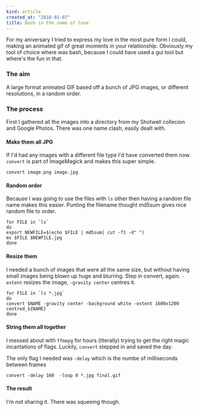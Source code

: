 ```yaml
---
kind: article
created_at: "2018-01-07"
title: Bash in the name of love
---
```


For my aniversary I tried to express my love in the most pure form I could, making an animated gif of great moments in your relationship.  Obviously my tool of choice where was bash, because I could have used a gui tool but where's the fun in that.

### The aim

A large format animated GIF based off a bunch of JPG images, or different resolutions, in a random order.

### The process

First I gathered all the images into a directory from my Shotwell collecion and Google Photos.  There was one name clash, easily dealt with.

#### Make them all JPG
If I'd had any images with a different file type I'd have converted them now.  `convert` is part of ImageMagick and makes this super simple.

```
convert image.png image.jpg
```

#### Random order

Because I was going to use the files with `ls` other then having a random file name makes this easier.  Punting the filename thought md5sum gives  nice random file to order.

```
for FILE in `ls`
do
export NEWFILE=$(echo $FILE | md5sum| cut -f1 -d" ")
mv $FILE $NEWFILE.jpg
done
```

#### Resize them

I needed a bunch of images that were all the same size, but without having small images being blown up huge and blurring.  Step in convert, again.  `-extent` resizes the image, `-gravity center` centres it.

```
for FILE in `ls *.jpg`
do
convert $NAME -gravity center -background white -extent 1600x1200 centred_${NAME}
done
```

#### String them all together

I messed about with `ffmepg` for hours (literally) trying to get the right magic incantations of flags.  Luckily, `convert` stepped in and saved the day.

The only flag I needed was `-delay` which is the numbe of milliseconds between frames

```
convert -delay 100  -loop 0 *.jpg final.gif
```

#### The result

I'm not sharing it.  There was squeeing though.